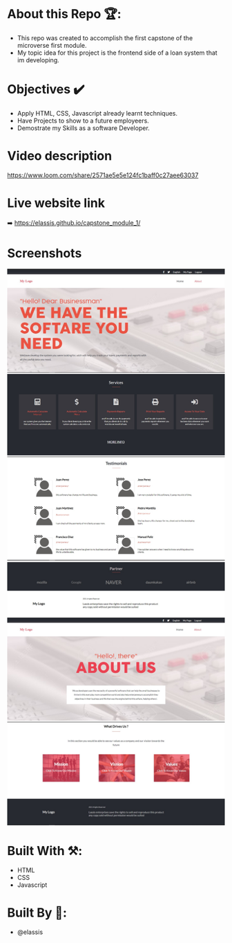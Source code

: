 # About this Repo 🏆: 
* This repo was created to accomplish the first capstone of the microverse first module.
* My topic idea for this project is the frontend side of a loan system that im developing.

# Objectives ✔️
* Apply HTML, CSS, Javascript already learnt techniques.
* Have Projects to show to a future employeers.
* Demostrate my Skills as a software Developer.

# Video description
 https://www.loom.com/share/2571ae5e5e124fc1baff0c27aee63037

# Live website link 
➡️ https://elassis.github.io/capstone_module_1/
 
 # Screenshots
 ![Alt text](https://github.com/elassis/capstone_module_1/blob/home_about_branch/screenshoots-01072021/index-top.jpg "index top")
 ![Alt text](https://github.com/elassis/capstone_module_1/blob/home_about_branch/screenshoots-01072021/services.jpg "index-services")
 ![Alt text](https://github.com/elassis/capstone_module_1/blob/home_about_branch/screenshoots-01072021/testimonials.jpg "index-testimonials")
 ![Alt text](https://github.com/elassis/capstone_module_1/blob/home_about_branch/screenshoots-01072021/index-footer.jpg "index-footer")
 ![Alt text](https://github.com/elassis/capstone_module_1/blob/home_about_branch/screenshoots-01072021/about-top.jpg "about top")
 ![Alt text](https://github.com/elassis/capstone_module_1/blob/home_about_branch/screenshoots-01072021/about-values-footer.jpg "about-rest")
 
 
# Built With ⚒️:
* HTML
* CSS
* Javascript

# Built By 🙏:

- @elassis


